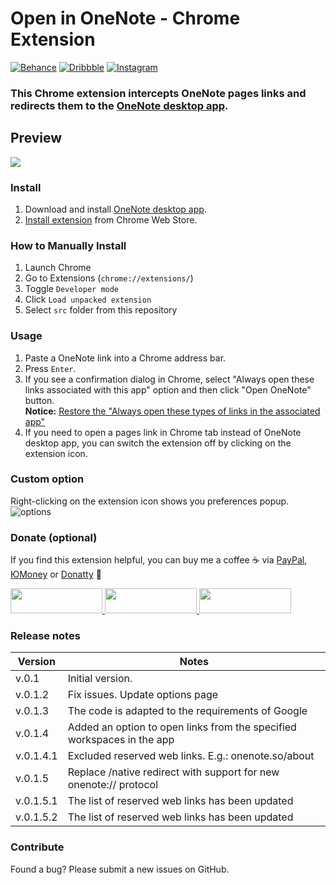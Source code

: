 Open in OneNote - Chrome Extension
======================

[![Behance](https://img.shields.io/badge/Behance-%40creold-0055FF.svg)](https://behance.net/creold) [![Dribbble](https://img.shields.io/badge/Dribbble-%40creold-DF3A7A.svg)](https://dribbble.com/creold) [![Instagram](https://img.shields.io/badge/Instagram-%40serg_osokin-8034B2.svg)](https://www.instagram.com/serg_osokin/)

### This Chrome extension intercepts OneNote pages links and redirects them to the [OneNote desktop app](https://www.onenote.so/desktop).   

## Preview

![](https://i.ibb.co/88V5pPJ/onenote-preview.gif)   

### Install
1. Download and install [OneNote desktop app](https://www.onenote.so/desktop).
2. [Install extension](https://chrome.google.com/webstore/detail/open-in-onenote/kjemindnkfgkkfdekkinfamjahhlemca) from Chrome Web Store.

### How to Manually Install
1. Launch Chrome
2. Go to Extensions (`chrome://extensions/`)
3. Toggle `Developer mode`
4. Click `Load unpacked extension`
5. Select `src` folder from this repository

### Usage
1. Paste a OneNote link into a Chrome address bar.
2. Press `Enter`.
3. If you see a confirmation dialog in Chrome, select "Always open these links associated with this app" option and then click "Open OneNote" button.   
	**Notice:** [Restore the "Always open these types of links in the associated app"](https://superuser.com/questions/1481851/disable-chrome-to-ask-for-confirmation-to-open-external-application-everytime)
4. If you need to open a pages link in Chrome tab instead of OneNote desktop app, you can switch the extension off by clicking on the extension icon.

### Custom option
Right-clicking on the extension icon shows you preferences popup.   
![options](https://i.ibb.co/0GCJBgH/onenote-options.png)

### Donate (optional)
If you find this extension helpful, you can buy me a coffee ☕️ via [PayPal], [ЮMoney] or [Donatty] 🙂  

[PayPal]: https://paypal.me/osokin/3usd
[ЮMoney]: https://yoomoney.ru/to/410011149615582
[Donatty]: https://donatty.com/sergosokin

<a href="https://paypal.me/osokin/3usd">
  <img width="147" height="40" src="https://i.ibb.co/Z8Wd8Sn/paypal-badge.png" >
</a>

<a href="https://yoomoney.ru/to/410011149615582">
  <img width="147" height="40" src="https://i.ibb.co/448NHjM/yoomoney-badge.png" >
</a>

<a href="https://donatty.com/sergosokin">
  <img width="147" height="40" src="https://i.ibb.co/p2Qj9Fr/donatty-badge.png" >
</a>

### Release notes 

| Version | Notes |
| --- | --- |
| v.0.1 | Initial version. |
| v.0.1.2 | Fix issues. Update options page |
| v.0.1.3 | The code is adapted to the requirements of Google |
| v.0.1.4 | Added an option to open links from the specified workspaces in the app |
| v.0.1.4.1 | Excluded reserved web links. E.g.: onenote.so/about|
| v.0.1.5 | Replace /native redirect with support for new onenote:// protocol|
| v.0.1.5.1 | The list of reserved web links has been updated|
| v.0.1.5.2 | The list of reserved web links has been updated|

### Contribute

Found a bug? Please submit a new issues on GitHub.